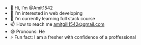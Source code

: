 - 👋 Hi, I’m @Amit1542
- 👀 I’m interested in web developing
- 🌱 I’m currently learning full stack course
- 📫 How to reach me amitgill1542@gmail.com
- 😄 Pronouns: He
- ⚡ Fun fact: I am a fresher with confidence of a proffessional

<!---
Amit1542/Amit1542 is a ✨ special ✨ repository because its `README.md` (this file) appears on your GitHub profile.
You can click the Preview link to take a look at your changes.
--->
